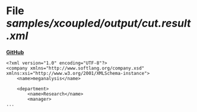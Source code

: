 # File _samples/xcoupled/output/cut.result.xml_
**[GitHub](https://github.com/softlang/yas/blob/master/samples/xcoupled/output/cut.result.xml)**
```
<?xml version="1.0" encoding="UTF-8"?>
<company xmlns="http://www.softlang.org/company.xsd" xmlns:xsi="http://www.w3.org/2001/XMLSchema-instance">
	<name>meganalysis</name>

	<department>
		<name>Research</name>
		<manager>
...
```
